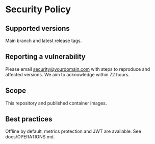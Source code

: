 # Security Policy

## Supported versions
 Main branch and latest release tags.

## Reporting a vulnerability
 Please email security@yourdomain.com with steps to reproduce and affected versions. We aim to acknowledge within 72 hours.

## Scope
 This repository and published container images.

## Best practices
 Offline by default, metrics protection and JWT are available. See docs/OPERATIONS.md.
